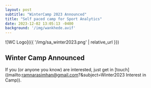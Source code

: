 ```yaml
---
layout: post
subtitle: "WinterCamp 2023 Announced"
title: "Self paced camp for Sport Analytics"
date: 2023-12-02 13:05:13 -0400
background: '/img/wankhede.avif'
---
```


![WC Logo]({{ '/img/sa_winter2023.png' | relative_url }})

## Winter Camp Announced

If you (or anyone you know) are interested, just get in [touch]((mailto:ramnarasimhan@gmail.com?&subject=Winter2023 Interest in Camp)).


